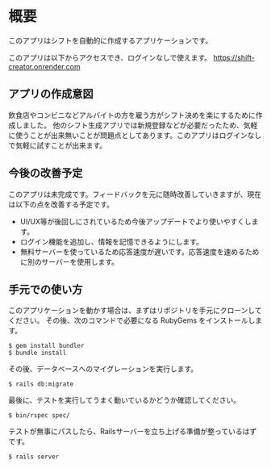 # 概要
このアプリはシフトを自動的に作成するアプリケーションです。

このアプリは以下からアクセスでき、ログインなしで使えます。
https://shift-creator.onrender.com


## アプリの作成意図
飲食店やコンビニなどアルバイトの方を雇う方がシフト決めを楽にするために作成しました。
他のシフト生成アプリでは新規登録などが必要だったため、気軽に使うことが出来無いことが問題点としてあります。このアプリはログインなしで気軽に試すことが出来ます。


## 今後の改善予定
このアプリは未完成です。フィードバックを元に随時改善していきますが、現在は以下の点を改善する予定です。
* UI/UX等が後回しにされているため今後アップデートでより使いやすくします。
* ログイン機能を追加し、情報を記憶できるようにします。
* 無料サーバーを使っているため応答速度が遅いです。応答速度を速めるために別のサーバーを使用します。


## 手元での使い方

このアプリケーションを動かす場合は、まずはリポジトリを手元にクローンしてください。
その後、次のコマンドで必要になる RubyGems をインストールします。

```
$ gem install bundler
$ bundle install
```

その後、データベースへのマイグレーションを実行します。

```
$ rails db:migrate
```

最後に、テストを実行してうまく動いているかどうか確認してください。

```
$ bin/rspec spec/
```

テストが無事にパスしたら、Railsサーバーを立ち上げる準備が整っているはずです。

```
$ rails server